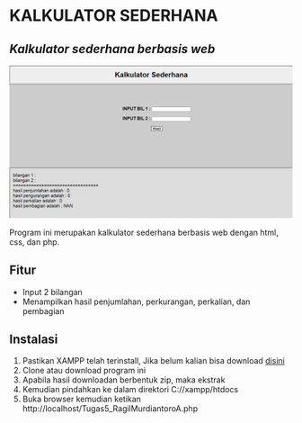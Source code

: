 # KALKULATOR SEDERHANA
## _Kalkulator sederhana berbasis web_ 


![](https://raw.githubusercontent.com/Ian-72/BPPTIK/main/ss.png)

Program ini merupakan kalkulator sederhana berbasis web dengan html, css, dan php.


## Fitur

- Input 2 bilangan
- Menampilkan hasil penjumlahan, perkurangan, perkalian, dan pembagian


## Instalasi

1. Pastikan XAMPP telah terinstall, Jika belum kalian bisa download  [disini](https://www.apachefriends.org/index.html) 
2. Clone atau download program ini
3. Apabila hasil downloadan berbentuk zip, maka ekstrak 
4. Kemudian pindahkan ke dalam direktori C://xampp/htdocs
5. Buka browser kemudian ketikan http://localhost/Tugas5_RagilMurdiantoroA.php
